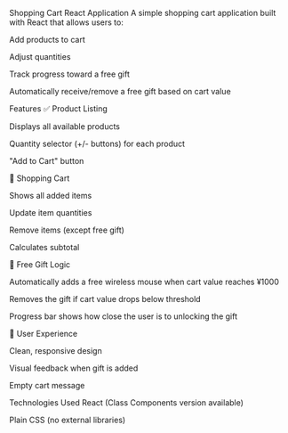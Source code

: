 Shopping Cart React Application
A simple shopping cart application built with React that allows users to:

Add products to cart

Adjust quantities

Track progress toward a free gift

Automatically receive/remove a free gift based on cart value

Features
✅ Product Listing

Displays all available products

Quantity selector (+/- buttons) for each product

"Add to Cart" button

🛒 Shopping Cart

Shows all added items

Update item quantities

Remove items (except free gift)

Calculates subtotal

🎁 Free Gift Logic

Automatically adds a free wireless mouse when cart value reaches ¥1000

Removes the gift if cart value drops below threshold

Progress bar shows how close the user is to unlocking the gift

💫 User Experience

Clean, responsive design

Visual feedback when gift is added

Empty cart message

Technologies Used
React (Class Components version available)

Plain CSS (no external libraries)

